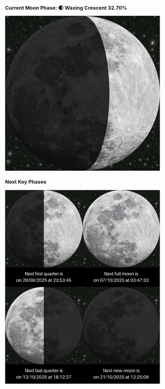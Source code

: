 ### Current Moon Phase: 🌒 Waxing Crescent 32.70%
![Moon Phase](moonphase.png)
### Next Key Phases
![Gallery](gallery.png)